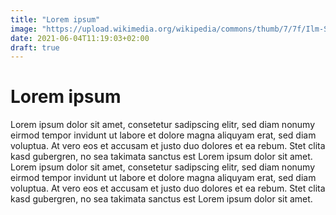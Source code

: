 ```yaml
---
title: "Lorem ipsum"
image: "https://upload.wikimedia.org/wikipedia/commons/thumb/7/7f/Ilm-Saale-Platte_bei_Paulinzella.JPG/1200px-Ilm-Saale-Platte_bei_Paulinzella.JPG"
date: 2021-06-04T11:19:03+02:00
draft: true
---
```


# Lorem ipsum

Lorem ipsum dolor sit amet, consetetur sadipscing elitr, sed diam nonumy eirmod tempor invidunt ut labore et dolore magna aliquyam erat, sed diam voluptua. At vero eos et accusam et justo duo dolores et ea rebum. Stet clita kasd gubergren, no sea takimata sanctus est Lorem ipsum dolor sit amet. Lorem ipsum dolor sit amet, consetetur sadipscing elitr, sed diam nonumy eirmod tempor invidunt ut labore et dolore magna aliquyam erat, sed diam voluptua. At vero eos et accusam et justo duo dolores et ea rebum. Stet clita kasd gubergren, no sea takimata sanctus est Lorem ipsum dolor sit amet.